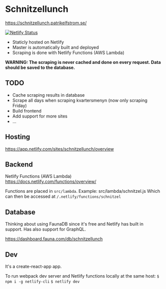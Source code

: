 # Schnitzellunch

https://schnitzellunch.patrikelfstrom.se/

[![Netlify Status](https://api.netlify.com/api/v1/badges/b94b2836-cf67-46fc-9c23-1b353ad1f2bb/deploy-status)](https://app.netlify.com/sites/schnitzellunch/deploys)

* Staticly hosted on Netlify
* Master is automatically built and deployed
* Scraping is done with Netlify Functions (AWS Lambda)

**WARNING: The scraping is never cached and done on every request. Data should be saved to the database.**

## TODO

* Cache scraping results in database
* Scrape all days when scraping kvartersmenyn (now only scraping Friday)
* Build frontend
* Add support for more sites
* ...

## Hosting
https://app.netlify.com/sites/schnitzellunch/overview

## Backend
Netlify Functions (AWS Lambda)
https://docs.netlify.com/functions/overview/

Functions are placed in `src/lambda`.
Example: src/lambda/schnitzel.js
Which can then be accessed at `/.netlify/functions/schnitzel`

## Database
Thinking about using FaunaDB since it's free and Netlify has built in support.
Has also support for GraphQL.

https://dashboard.fauna.com/db/schnitzellunch

## Dev

It's a create-react-app app.

To run webpack dev server and Netlify functions locally at the same host:
`$ npm i -g netlify-cli`
`$ netlify dev`